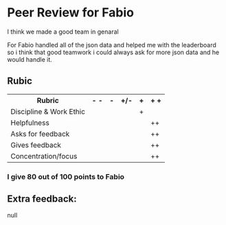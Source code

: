 # Peer Review for Fabio
I think we made a good team in genaral

For Fabio handled all of the json data and helped me with the leaderboard so i think that good teamwork i could always ask for more json data and he would handle it.

## Rubic

<table>
<tr>
    <th>Rubric</th>
    <th>- -</th>
    <th>-</th>
    <th>+/-</th>
    <th>+</th>
    <th>+ +</th>
</tr>
<tr>
    <td>Discipline & Work Ethic</td>
    <td></td>
    <td></td>
    <td></td>
    <td>+</td>
    <td></td>
</tr>
<tr>
    <td>Helpfulness</td>
    <td></td>
    <td></td>
    <td></td>
    <td></td>
    <td>++</td>
</tr>
<tr>
    <td>Asks for feedback</td>
    <td></td>
    <td></td>
    <td></td>
    <td></td>
    <td>++</td>
</tr>
<tr>
    <td>Gives feedback</td>
    <td></td>
    <td></td>
    <td></td>
    <td></td>
    <td>++</td>
</tr>
<tr>
    <td>Concentration/focus</td>
    <td></td>
    <td></td>
    <td></td>
    <td></td>
    <td>++</td>
</tr>
</table>

### I give 80 out of 100 points to Fabio

## Extra feedback:
null